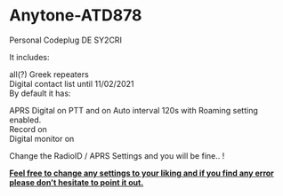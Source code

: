 # Anytone-ATD878
Personal Codeplug DE SY2CRI

It includes:

all(?) Greek repeaters<br>
Digital contact list until 11/02/2021<br>
By default it has:

APRS Digital on PTT and on Auto interval 120s with Roaming setting enabled.<br>
Record on<br>
Digital monitor on

Change the RadioID / APRS Settings and you will be fine.. ! 


<b><u>Feel free to change any settings to your liking and if you find any error please don't hesitate to point it out.</b></u>
